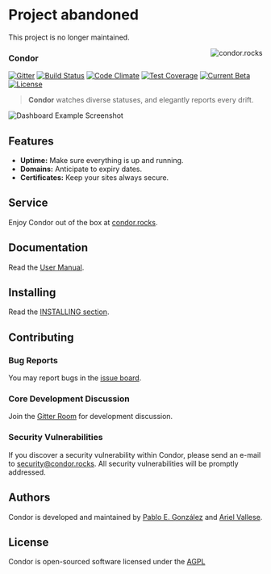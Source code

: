 # Project abandoned

This project is no longer maintained.

<a href="https://condor.rocks/">
    <img src="" alt="condor.rocks" title="rondor.rocks" align="right" />
</a>

### Condor

[![Gitter](https://img.shields.io/gitter/room/nwjs/nw.js.svg?maxAge=2592000?style=flat-square)](https://gitter.im/condorrocks)
[![Build Status](https://travis-ci.org/condorrocks/condor.svg?branch=master)](https://travis-ci.org/condorrocks/condor)
[![Code Climate](https://codeclimate.com/github/condorrocks/condor/badges/gpa.svg)](https://codeclimate.com/github/condorrocks/condor)
[![Test Coverage](https://codeclimate.com/github/condorrocks/condor/badges/coverage.svg)](https://codeclimate.com/github/condorrocks/condor/coverage)
[![Current Beta](https://img.shields.io/badge/dev--beta-0.4-yellow.svg?style=flat-square)](https://condor.rocks/)
[![License](https://img.shields.io/:license-AGPL--3.0-blue.svg?style=flat-square)](http://www.gnu.org/licenses/agpl-3.0.txt)

> **Condor** watches diverse statuses, and elegantly reports every drift.

![Dashboard Example Screenshot](http://i.imgur.com/nu8dEmC.png)

## Features

  * **Uptime:** Make sure everything is up and running.
  * **Domains:** Anticipate to expiry dates.
  * **Certificates:** Keep your sites always secure.

## Service

Enjoy Condor out of the box at [condor.rocks](https://condor.rocks/).

## Documentation

Read the [User Manual](https://condorrocks.github.io/condor/).

## Installing

Read the [INSTALLING section](INSTALLING.md).

## Contributing

### Bug Reports

You may report bugs in the [issue board](https://github.com/condorrocks/condor/issues).

### Core Development Discussion

Join the [Gitter Room](https://gitter.im/condorrocks) for development discussion.

### Security Vulnerabilities

If you discover a security vulnerability within Condor, please send an e-mail to security@condor.rocks. All security vulnerabilities will be promptly addressed.

## Authors

Condor is developed and maintained by [Pablo E. González](https://pega.sh) and [Ariel Vallese](http://alariva.com).

## License

Condor is open-sourced software licensed under the [AGPL](http://www.gnu.org/licenses/agpl-3.0-standalone.html)
